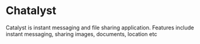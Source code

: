 # Chatalyst
Catalyst is instant messaging and file sharing application. Features include instant messaging, sharing images, documents, location etc
